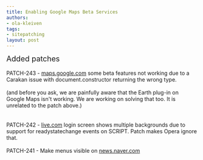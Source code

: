 ```yaml
---
title: Enabling Google Maps Beta Services
authors:
- ola-kleiven
tags:
- sitepatching
layout: post
---
```

<span style="font-size: 140%">Added patches</span><br/><br/>PATCH-243 - <a href="http://maps.google.com" target="_blank">maps.google.com</a> some beta features not working due to a Carakan issue with document.constructor returning the wrong type.<br/><br/>(and before you ask, we are painfully aware that the Earth plug-in on Google Maps isn&#39;t working. We are working on solving that too. It is unrelated to the patch above.)<br/><br/><br/>PATCH-242 - <a href="http://mail.live.com" target="_blank">live.com</a> login screen shows multiple backgrounds due to support for readystatechange events on SCRIPT. Patch makes Opera ignore that.<br/><br/>PATCH-241 - Make menus visible on <a href="http://news.naver.com/" target="_blank">news.naver.com</a><br/><br/>
